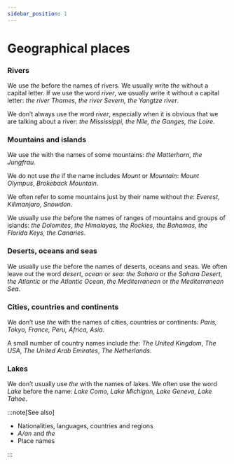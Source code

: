 ```yaml
---
sidebar_position: 1
---
```


# Geographical places

### Rivers

We use *the* before the names of rivers. We usually write *the* without a capital letter. If we use the word *river*, we usually write it without a capital letter: *the river Thames, the river Severn, the Yangtze river*.

We don’t always use the word *river*, especially when it is obvious that we are talking about a river: *the Mississippi, the Nile, the Ganges, the Loire*.

### Mountains and islands

We use *the* with the names of some mountains: *the Matterhorn, the Jungfrau*.

We do not use *the* if the name includes *Mount* or *Mountain*: *Mount Olympus*, *Brokeback Mountain*.

We often refer to some mountains just by their name without *the*: *Everest, Kilimanjaro, Snowdon*.

We usually use *the* before the names of ranges of mountains and groups of islands: *the Dolomites, the Himalayas, the Rockies, the Bahamas, the Florida Keys, the Canaries*.

### Deserts, oceans and seas

We usually use *the* before the names of deserts, oceans and seas. We often leave out the word *desert*, *ocean* or *sea*: *the Sahara* or *the Sahara Desert*, *the Atlantic* or *the Atlantic Ocean*, *the Mediterranean* or *the Mediterranean Sea*.

### Cities, countries and continents

We don’t use *the* with the names of cities, countries or continents: *Paris, Tokyo, France, Peru, Africa, Asia*.

A small number of country names include *the*: *The United Kingdom*, *The USA*, *The United Arab Emirates*, *The Netherlands*.

### Lakes

We don’t usually use *the* with the names of lakes. We often use the word *Lake* before the name: *Lake Como, Lake Michigan, Lake Geneva, Lake Tahoe*.

:::note[See also]

- Nationalities, languages, countries and regions
- *A/an* and *the*
- Place names

:::
